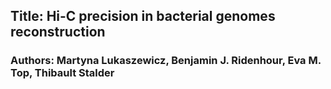 ## Title: Hi-C precision in bacterial genomes reconstruction

### Authors: Martyna Lukaszewicz, Benjamin J. Ridenhour, Eva M. Top, Thibault Stalder
